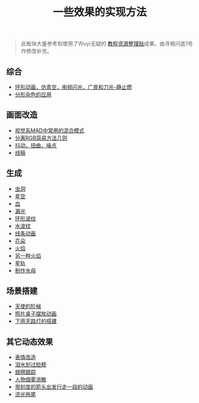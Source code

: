 ﻿---
title: 一些效果的实现方法
---

> 此板块大量参考和使用了Wuyi无疑的 [教程资源整理贴](https://tieba.baidu.com/p/5405972673)成果。由寻根问底1号作修改补充。

## 综合

- [环形动画，仿青空，电频闪光，广景和刀光-静止燃](http://www.bilibili.com/video/av1019290/)
- [分形杂色的应用](https://tieba.baidu.com/p/861919516)

## 画面改造

- [视觉系MAD中常用的混合模式](https://www.bilibili.com/video/av12983861/)
- [分离RGB简易方法几则](https://zhuanlan.zhihu.com/p/25694078)
- [抖动，扭曲，噪点](https://www.bilibili.com/video/av1838344/)
- [线稿](https://tieba.baidu.com/p/1536961553)

## 生成

- [虫洞](https://tieba.baidu.com/p/4387348982)
- [星空](https://tieba.baidu.com/p/1397587324)
- [血](https://www.bilibili.com/video/av9950745/)
- [漏光](https://www.bilibili.com/video/av12293265/)
- [环形波纹](https://tieba.baidu.com/p/2228850776)
- [水波纹](https://www.bilibili.com/read/cv52444)
- [线条动画](https://www.bilibili.com/read/cv55360)
- [花朵](https://tieba.baidu.com/p/1979118834)
- [火焰](https://tieba.baidu.com/p/3731638255)
- [另一种火焰](https://tieba.baidu.com/p/3175393469)
- [星轨](https://www.bilibili.com/video/av1647567/)
- [制作水母](https://tieba.baidu.com/p/1787048112)

## 场景搭建

- [天使的阶梯](https://tieba.baidu.com/p/3611611029)
- [照片桌子摆放动画](https://www.bilibili.com/video/av13513699/)
- [下雨天路灯的搭建](https://www.bilibili.com/video/av3102294/)

## 其它动态效果

- [表情改造](https://tieba.baidu.com/p/3020223427)
- [泪水划过脸颊](https://www.bilibili.com/video/av2629943/)
- [翅膀跟踪](https://www.bilibili.com/video/av3355067/)
- [人物烟雾消散](https://www.bilibili.com/video/av9925653/)
- [带刻度的箭头出发行走一段的动画](http://tieba.baidu.com/p/1520943269)
- [流光拖尾](https://tieba.baidu.com/p/1837410848)
